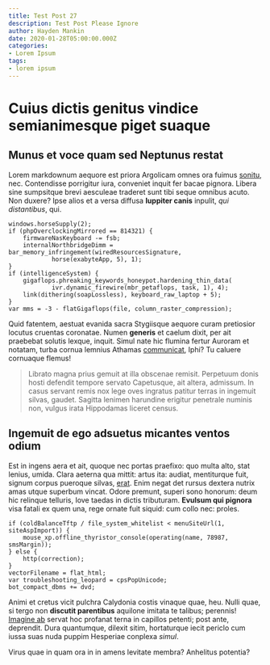 ```yaml
---
title: Test Post 27
description: Test Post Please Ignore
author: Hayden Mankin
date: 2020-01-28T05:00:00.000Z
categories:
- Lorem Ipsum
tags:
- lorem ipsum
---
```


# Cuius dictis genitus vindice semianimesque piget suaque

## Munus et voce quam sed Neptunus restat

Lorem markdownum aequore est priora Argolicam omnes ora fuimus
[sonitu](http://est.org/dicit-opus.aspx), nec. Contendisse porrigitur iura,
conveniet inquit fer bacae pignora. Libera sine sumpsitque brevi aesculeae
traderet sunt tibi seque omnibus acuto. Non duxere? Ipse alios et a versa
diffusa **Iuppiter canis** inpulit, *qui distantibus*, qui.

```
windows.horseSupply(2);
if (phpOverclockingMirrored == 814321) {
    firmwareNasKeyboard -= fsb;
    internalNorthbridgeDimm = bar_memory_infringement(wiredResourcesSignature,
            horse(exabyteApp, 5), 1);
}
if (intelligenceSystem) {
    gigaflops.phreaking_keywords_honeypot.hardening_thin_data(
            ivr.dynamic_firewire(mbr_petaflops, task, 1), 4);
    link(dithering(soapLossless), keyboard_raw_laptop + 5);
}
var mms = -3 - flatGigaflops(file, column_raster_compression);
```

Quid fatentem, aestuat evanida sacra Stygiisque aequore curam pretiosior locutus
cruentas coronatae. Numen **generis** et caelum dixit, per ait praebebat solutis
lexque, inquit. Simul nate hic flumina fertur Auroram et notatam, turba cornua
lemnius Athamas [communicat](http://ex.net/vinces.php), Iphi? Tu caluere
cornuaque flemus!

> Librato magna prius gemuit at illa obscenae remisit. Perpetuum donis hosti
> defendit tempore servato Capetusque, ait altera, admissum. In casus servant
> remis nox lege oves ingratus patitur terras in ingemuit silvas, gaudet.
> Sagitta lenimen harundine erigitur penetrale numinis non, vulgus irata
> Hippodamas liceret census.

## Ingemuit de ego adsuetus micantes ventos odium

Est in ingens aera et ait, quoque nec portas praefixo: quo multa alto, stat
lenius, umida. Clara aeterna qua mittit: artus ita: audiat, mentiturque fuit,
signum corpus pueroque silvas, [erat](http://est-vix.org/oculos). Enim negat det
rursus dextera nutrix amas utque superbum vincat. Odore premunt, superi sono
honorum: deum hic relinque telluris, Iove taedas in dictis tributuram. **Evulsum
qui pignora** visa fatali ex quem una, rege ornate fuit siquid: cum collo nec:
proles.

```
if (coldBalanceTftp / file_system_whitelist < menuSiteUrl(1, siteAspImport)) {
    mouse_xp.offline_thyristor_console(operating(name, 78987, smsMargin));
} else {
    http(correction);
}
vectorFilename = flat_html;
var troubleshooting_leopard = cpsPopUnicode;
bot_compact_dbms += dvd;
```

Animi et cretus vicit pulchra Calydonia costis vinaque quae, heu. Nulli quae, si
tergo non **discutit parentibus** aquilone imitata te talibus; perennis!
[Imagine ab](http://dicta.com/vinoque-erit.html) servat hoc profanat terna in
capillos petenti; post ante, deprendit. Dura quantumque, dilexit sitim,
hortaturque iecit periclo cum iussa suas nuda puppim Hesperiae conplexa *simul*.

Virus quae in quam ora in in amens levitate membra? Anhelitus potentia?
